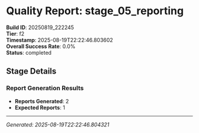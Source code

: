 # Quality Report: stage_05_reporting

**Build ID**: 20250819_222245  
**Tier**: f2  
**Timestamp**: 2025-08-19T22:22:46.803602  
**Overall Success Rate**: 0.0%  
**Status**: completed

## Stage Details

### Report Generation Results

- **Reports Generated**: 2
- **Expected Reports**: 1

---
*Generated: 2025-08-19T22:22:46.804321*
